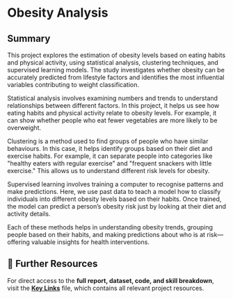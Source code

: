 # Obesity Analysis
## Summary

This project explores the estimation of obesity levels based on eating habits and physical activity, using statistical analysis, clustering techniques, and supervised learning models. The study investigates whether obesity can be accurately predicted from lifestyle factors and identifies the most influential variables contributing to weight classification.

Statistical analysis involves examining numbers and trends to understand relationships between different factors. In this project, it helps us see how eating habits and physical activity relate to obesity levels. For example, it can show whether people who eat fewer vegetables are more likely to be overweight.

Clustering is a method used to find groups of people who have similar behaviours. In this case, it helps identify groups based on their diet and exercise habits. For example, it can separate people into categories like "healthy eaters with regular exercise" and "frequent snackers with little exercise." This allows us to understand different risk levels for obesity.

Supervised learning involves training a computer to recognise patterns and make predictions. Here, we use past data to teach a model how to classify individuals into different obesity levels based on their habits. Once trained, the model can predict a person’s obesity risk just by looking at their diet and activity details.

Each of these methods helps in understanding obesity trends, grouping people based on their habits, and making predictions about who is at risk—offering valuable insights for health interventions.

## 🔗 Further Resources  

For direct access to the **full report, dataset, code, and skill breakdown**, visit the **[Key Links](key_links.md)** file, which contains all relevant project resources.
